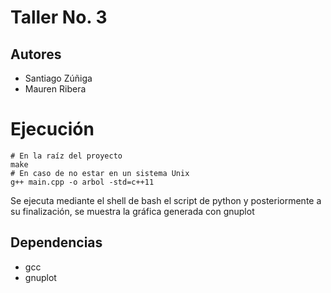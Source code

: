 # Taller No. 3
## Autores
- Santiago Zúñiga
- Mauren Ribera

# Ejecución

```console
# En la raíz del proyecto
make
# En caso de no estar en un sistema Unix
g++ main.cpp -o arbol -std=c++11
```
Se ejecuta mediante el shell de bash el script de python y posteriormente a su finalización, se muestra la gráfica generada con gnuplot

## Dependencias

- gcc 
- gnuplot

